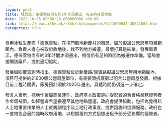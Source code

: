 ```yaml
---
layout: post
title: 發展局：德保雪粒尚有約3年才須遷出　有足夠時間準備
date: 2022-10-05 00:50:28.000000000 +08:00
link: https://news.rthk.hk/rthk/ch/component/k2/1669642-20221005.htm
categories: rthk
---
```


食用冰粒生產商「德保雪粒」在屯門藍地新慶村的廠房，屬於擬議公營房屋項目範圍內，負責人擔心被政府收地後，找不到地方搬遷，最壞打算是結業。發展局表示，德保雪粒尚有約3年時間才須遷出，相信仍有足夠時間為搬遷作準備。當局會接觸該廠戶，提供適切協助。

發展局回覆查詢時指出，德保雪粒位於新慶路/康寶路擬議公營房屋用地範圍內，項目可提供約21600個公營房屋單位，有需要清拆廠房以配合公營房屋發展。根據目前工程時間表，廠房預計須於2025年遷出，具體時間仍須進一步確定。

發言人表示，棕地作業屬商業運作，政府基本政策是向受影響的合資格業務經營者作金錢補償。如經營者希望搬遷至其他地點營運，政府會提供協助，包括為覓得私人土地重置作業的人士就規劃程序及土地行政事宜，提供諮詢和協調服務。政府也一直物色合適的臨時政府用地，以短期租約方式招標出租予部分受影響的經營者。
